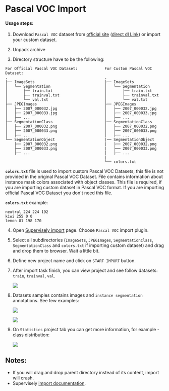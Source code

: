 # Pascal VOC Import

#### Usage steps:
1) Download `Pascal VOC` dataset from [official site](http://host.robots.ox.ac.uk/pascal/VOC/voc2012/index.html) ([direct dl Link](http://host.robots.ox.ac.uk/pascal/VOC/voc2012/VOCtrainval_11-May-2012.tar)) or import your custom dataset.

2) Unpack archive

3) Directory structure have to be the following:

```text     
For Official Pascal VOC Dataset:            For Custom Pascal VOC Dataset:
.                                           .    
├── ImageSets                               ├── ImageSets
│   └── Segmentation                        │   └── Segmentation
│       ├── train.txt                       │       ├── train.txt
│       ├── trainval.txt                    │       ├── trainval.txt
│       └── val.txt                         │       └── val.txt
├── JPEGImages                              ├── JPEGImages
│   ├── 2007_000032.jpg                     │   ├── 2007_000032.jpg
│   ├── 2007_000033.jpg                     │   ├── 2007_000033.jpg
│   ├── ...                                 │   ├── ...
├── SegmentationClass                       ├── SegmentationClass
│   ├── 2007_000032.png                     │   ├── 2007_000032.png
│   ├── 2007_000033.png                     │   ├── 2007_000033.png
│   ├── ...                                 │   ├── ...
└── SegmentationObject                      |── SegmentationObject
    ├── 2007_000032.png                     |   ├── 2007_000032.png
    ├── 2007_000033.png                     |   ├── 2007_000033.png
    ├── ...                                 |   ├── ...
                                            |
                                            └── colors.txt
```         
**`colors.txt`** file is used to import custom Pascal VOC Datasets, this file is not provided in the original Pascal VOC Dataset. File contains information about instance mask colors associated with object classes. This file is required, if you are importing custom dataset in Pascal VOC format. If you are importing official Pascal VOC Dataset you don't need this file.

**`colors.txt`** example:
```text     
neutral 224 224 192
kiwi 255 0 0
lemon 81 198 170
```
        

4) Open [Supervisely import](supervise.ly/import) page. Choose `Pascal VOC` import plugin.

5) Select all subdirectories (`ImageSets`, `JPEGImages`, `SegmentationClass`, `SegmentationClass` and `colors.txt` if importing custom dataset) and drag and drop them to browser. Wait a little bit.

6) Define new project name and click on `START IMPORT` button.

7) After import task finish, you can view project and see follow datasets: `train`, `trainval`, `val`.

    ![](https://imgur.com/37jUZZ1.jpg)

8) Datasets samples contains images and `instance segmentation` annotations. See few examples:

    ![](https://i.imgur.com/hJ93iv3.jpg)
    
    ![](https://i.imgur.com/UVqlFlp.jpg)

9) On `Statistics` project tab you can get more information, for example - class distribution:

    ![](https://i.imgur.com/BS79Qr2.png)
    
## Notes:
* If you will drag and drop parent directory instead of its content, import will crash.
* Supervisely [import documentation](https://docs.supervise.ly/import/).
